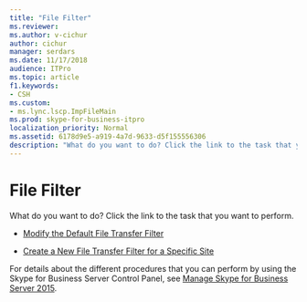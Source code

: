 ```yaml
---
title: "File Filter"
ms.reviewer: 
ms.author: v-cichur
author: cichur
manager: serdars
ms.date: 11/17/2018
audience: ITPro
ms.topic: article
f1.keywords:
- CSH
ms.custom:
- ms.lync.lscp.ImpFileMain
ms.prod: skype-for-business-itpro
localization_priority: Normal
ms.assetid: 6178d9e5-a919-4a7d-9633-d5f155556306
description: "What do you want to do? Click the link to the task that you want to perform."
---
```


# File Filter

What do you want to do? Click the link to the task that you want to perform.

- [Modify the Default File Transfer Filter](https://technet.microsoft.com/library/791774a2-0bb6-4b5b-aeb0-ff69abb170f4.aspx)

- [Create a New File Transfer Filter for a Specific Site](https://technet.microsoft.com/library/d0006487-5217-491c-b730-e6c551cd9825.aspx)

For details about the different procedures that you can perform by using the Skype for Business Server Control Panel, see [Manage Skype for Business Server 2015](../../manage/manage.md).

